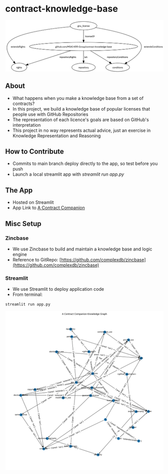# contract-knowledge-base

![KB_repo](https://github.com/MSAI-KRR-Group/contract-knowledge-base/blob/main/kb_repo.png)

## About

* What happens when you make a knowledge base from a set of contracts?
* In this project, we build a knowledge base of popular licenses that people use with GitHub Repositories
* The representation of each licence's goals are based on GitHub's interpretation
* This project in no way represents actual advice, just an exercise in Knowledge Representation and Reasoning

## How to Contribute

* Commits to main branch deploy directly to the app, so test before you push
* Launch a local streamlit app with *streamlit run app.py*

## The App

* Hosted on Streamlit
* App Link to [A Contract Companion](https://share.streamlit.io/msai-krr-group/contract-knowledge-base/main/app.py)

## Misc Setup

### Zincbase

* We use Zincbase to build and maintain a knowledge base and logic engine
* Reference to GitRepo: [https://github.com/complexdb/zincbase](https://github.com/complexdb/zincbase)

### Streamlit

* We use Streamlit to deploy application code
* From terminal:

```terminal
streamlit run app.py
```

![KB](https://github.com/MSAI-KRR-Group/contract-knowledge-base/blob/main/kb_graph.png)
